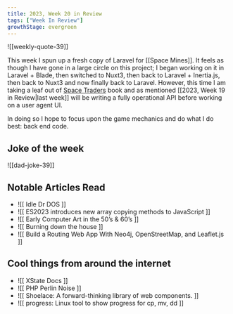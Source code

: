 ```yaml
---
title: 2023, Week 20 in Review
tags: ["Week In Review"]
growthStage: evergreen
---
```


![[weekly-quote-39]]

This week I spun up a fresh copy of Laravel for [[Space Mines]]. It feels as though I have gone in a large circle on this project; I began working on it in Laravel + Blade, then switched to Nuxt3, then back to Laravel + Inertia.js, then back to Nuxt3 and now finally back to Laravel. However, this time I am taking a leaf out of [Space Traders](https://spacetraders.io/) book and as mentioned [[2023, Week 19 in Review|last week]] will be writing a fully operational API before working on a user agent UI.

In doing so I hope to focus upon the game mechanics and do what I do best: back end code.

## Joke of the week
![[dad-joke-39]]

## Notable Articles Read

- ![[ Idle Dr DOS ]]
- ![[ ES2023 introduces new array copying methods to JavaScript ]]
- ![[ Early Computer Art in the 50’s & 60’s ]]
- ![[ Burning down the house ]]
- ![[ Build a Routing Web App With Neo4j, OpenStreetMap, and Leaflet.js ]]

## Cool things from around the internet

- ![[ XState Docs ]]
- ![[ PHP Perlin Noise ]]
- ![[ Shoelace: A forward-thinking library of web components. ]]
- ![[ progress: Linux tool to show progress for cp, mv, dd ]]
